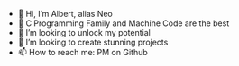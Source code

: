 - 👋 Hi, I’m Albert, alias Neo
- 🌱 C Programming Family and Machine Code are the best
- 👀 I’m looking to unlock my potential
- 💞️ I’m looking to create stunning projects
- 📫 How to reach me: PM on Github

<!---
Neo802/Neo802 is a ✨ special ✨ repository because its `README.md` (this file) appears on your GitHub profile.
You can click the Preview link to take a look at your changes.
--->
